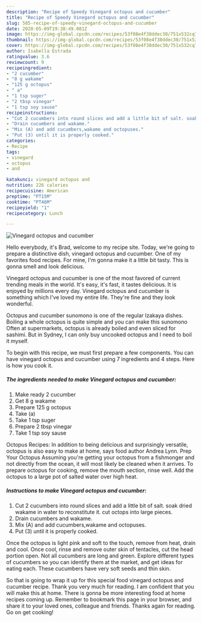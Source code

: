 ```yaml
---
description: "Recipe of Speedy Vinegard octopus and cucumber"
title: "Recipe of Speedy Vinegard octopus and cucumber"
slug: 585-recipe-of-speedy-vinegard-octopus-and-cucumber
date: 2020-05-09T19:38:49.081Z
image: https://img-global.cpcdn.com/recipes/53f08e4f38ddec30/751x532cq70/vinegard-octopus-and-cucumber-recipe-main-photo.jpg
thumbnail: https://img-global.cpcdn.com/recipes/53f08e4f38ddec30/751x532cq70/vinegard-octopus-and-cucumber-recipe-main-photo.jpg
cover: https://img-global.cpcdn.com/recipes/53f08e4f38ddec30/751x532cq70/vinegard-octopus-and-cucumber-recipe-main-photo.jpg
author: Isabella Estrada
ratingvalue: 3.6
reviewcount: 9
recipeingredient:
- "2 cucumber"
- "8 g wakame"
- "125 g octopus"
- " a"
- "1 tsp suger"
- "2 tbsp vinegar"
- "1 tsp soy sause"
recipeinstructions:
- "Cut 2 cucumbers into round slices and add a little bit of salt. soak dried wakame in water to reconstitute it. cut octops into large pieces."
- "Drain cucumbers and wakame."
- "Mix (A) and add cucumbers,wakame and octopuses."
- "Put (3) until it is properly cooked."
categories:
- Recipe
tags:
- vinegard
- octopus
- and

katakunci: vinegard octopus and 
nutrition: 226 calories
recipecuisine: American
preptime: "PT15M"
cooktime: "PT46M"
recipeyield: "1"
recipecategory: Lunch

---
```



![Vinegard octopus and cucumber](https://img-global.cpcdn.com/recipes/53f08e4f38ddec30/751x532cq70/vinegard-octopus-and-cucumber-recipe-main-photo.jpg)

Hello everybody, it's Brad, welcome to my recipe site. Today, we're going to prepare a distinctive dish, vinegard octopus and cucumber. One of my favorites food recipes. For mine, I'm gonna make it a little bit tasty. This is gonna smell and look delicious.

Vinegard octopus and cucumber is one of the most favored of current trending meals in the world. It's easy, it's fast, it tastes delicious. It is enjoyed by millions every day. Vinegard octopus and cucumber is something which I've loved my entire life. They're fine and they look wonderful.

Octopus and cucumber sunomono is one of the regular Izakaya dishes. Boiling a whole octopus is quite simple and you can make this sunomono Often at supermarkets, octopus is already boiled and even sliced for sashimi. But in Sydney, I can only buy uncooked octopus and I need to boil it myself.


To begin with this recipe, we must first prepare a few components. You can have vinegard octopus and cucumber using 7 ingredients and 4 steps. Here is how you cook it.

<!--inarticleads1-->

##### The ingredients needed to make Vinegard octopus and cucumber:

1. Make ready 2 cucumber
1. Get 8 g wakame
1. Prepare 125 g octopus
1. Take  (a)
1. Take 1 tsp suger
1. Prepare 2 tbsp vinegar
1. Take 1 tsp soy sause


Octopus Recipes: In addition to being delicious and surprisingly versatile, octopus is also easy to make at home, says food author Andrea Lynn. Prep Your Octopus Assuming you&#39;re getting your octopus from a fishmonger and not directly from the ocean, it will most likely be cleaned when it arrives. To prepare octopus for cooking, remove the mouth section, rinse well. Add the octopus to a large pot of salted water over high heat. 

<!--inarticleads2-->

##### Instructions to make Vinegard octopus and cucumber:

1. Cut 2 cucumbers into round slices and add a little bit of salt. soak dried wakame in water to reconstitute it. cut octops into large pieces.
1. Drain cucumbers and wakame.
1. Mix (A) and add cucumbers,wakame and octopuses.
1. Put (3) until it is properly cooked.


Once the octopus is light pink and soft to the touch, remove from heat, drain and cool. Once cool, rinse and remove outer skin of tentacles, cut the head portion open. Not all cucumbers are long and green. Explore different types of cucumbers so you can identify them at the market, and get ideas for eating each. These cucumbers have very soft seeds and thin skin. 

So that is going to wrap it up for this special food vinegard octopus and cucumber recipe. Thank you very much for reading. I am confident that you will make this at home. There is gonna be more interesting food at home recipes coming up. Remember to bookmark this page in your browser, and share it to your loved ones, colleague and friends. Thanks again for reading. Go on get cooking!
